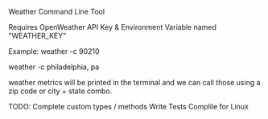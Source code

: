 Weather Command Line Tool

Requires OpenWeather API Key & Environment Variable named "WEATHER_KEY"

Example: 
weather -c 90210

weather -c philadelphia, pa

weather metrics will be printed in the terminal and we can call those using a zip code or city + state combo. 

TODO:
Complete custom types / methods
Write Tests
Complile for Linux